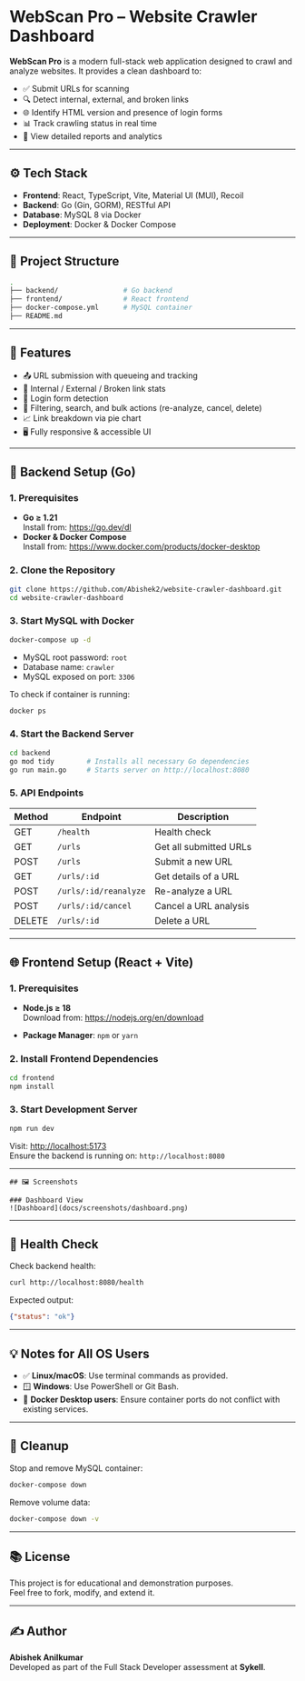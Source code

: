 # WebScan Pro – Website Crawler Dashboard

**WebScan Pro** is a modern full-stack web application designed to crawl and analyze websites. It provides a clean dashboard to:

- ✅ Submit URLs for scanning  
- 🔍 Detect internal, external, and broken links  
- 🌐 Identify HTML version and presence of login forms  
- 📊 Track crawling status in real time  
- 📑 View detailed reports and analytics  

---

## ⚙️ Tech Stack

- **Frontend**: React, TypeScript, Vite, Material UI (MUI), Recoil  
- **Backend**: Go (Gin, GORM), RESTful API  
- **Database**: MySQL 8 via Docker  
- **Deployment**: Docker & Docker Compose  

---

## 📁 Project Structure

```bash
.
├── backend/                # Go backend
├── frontend/               # React frontend
├── docker-compose.yml      # MySQL container
├── README.md
```

---

## 🧠 Features

- 📤 URL submission with queueing and tracking  
- 🧮 Internal / External / Broken link stats  
- 🔐 Login form detection  
- 🧹 Filtering, search, and bulk actions (re-analyze, cancel, delete)  
- 📈 Link breakdown via pie chart  
- 🖥️ Fully responsive & accessible UI  

---

## 🔧 Backend Setup (Go)

### 1. Prerequisites

- **Go ≥ 1.21**  
  Install from: https://go.dev/dl  
- **Docker & Docker Compose**  
  Install from: https://www.docker.com/products/docker-desktop  

### 2. Clone the Repository

```bash
git clone https://github.com/Abishek2/website-crawler-dashboard.git
cd website-crawler-dashboard
```

### 3. Start MySQL with Docker

```bash
docker-compose up -d
```

- MySQL root password: `root`  
- Database name: `crawler`  
- MySQL exposed on port: `3306`  

To check if container is running:

```bash
docker ps
```

### 4. Start the Backend Server

```bash
cd backend
go mod tidy        # Installs all necessary Go dependencies
go run main.go     # Starts server on http://localhost:8080
```

### 5. API Endpoints

| Method | Endpoint              | Description              |
|--------|------------------------|--------------------------|
| GET    | `/health`             | Health check             |
| GET    | `/urls`               | Get all submitted URLs   |
| POST   | `/urls`               | Submit a new URL         |
| GET    | `/urls/:id`           | Get details of a URL     |
| POST   | `/urls/:id/reanalyze` | Re-analyze a URL         |
| POST   | `/urls/:id/cancel`    | Cancel a URL analysis    |
| DELETE | `/urls/:id`           | Delete a URL             |

---

## 🌐 Frontend Setup (React + Vite)

### 1. Prerequisites

- **Node.js ≥ 18**  
  Download from: https://nodejs.org/en/download  

- **Package Manager**: `npm` or `yarn`

### 2. Install Frontend Dependencies

```bash
cd frontend
npm install
```

### 3. Start Development Server

```bash
npm run dev
```

Visit: [http://localhost:5173](http://localhost:5173)  
Ensure the backend is running on: `http://localhost:8080`

---


```
## 🖼️ Screenshots

### Dashboard View  
![Dashboard](docs/screenshots/dashboard.png)

```

---

## 🧪 Health Check

Check backend health:

```bash
curl http://localhost:8080/health
```

Expected output:

```json
{"status": "ok"}
```

---

## 💡 Notes for All OS Users

- ✅ **Linux/macOS**: Use terminal commands as provided.
- 🪟 **Windows**: Use PowerShell or Git Bash.
- 🧰 **Docker Desktop users**: Ensure container ports do not conflict with existing services.

---

## 🧼 Cleanup

Stop and remove MySQL container:

```bash
docker-compose down
```

Remove volume data:

```bash
docker-compose down -v
```

---

## 📚 License

This project is for educational and demonstration purposes.  
Feel free to fork, modify, and extend it.

---

## ✍️ Author

**Abishek Anilkumar**  
Developed as part of the Full Stack Developer assessment at **Sykell**.

